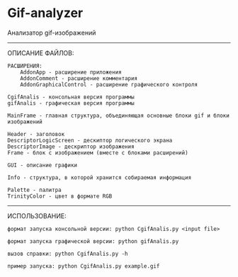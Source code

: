 # Gif-analyzer
Анализатор gif-изображений

<hr>
ОПИСАНИЕ ФАЙЛОВ:

	РАСШИРЕНИЯ:
		AddonApp - расширение приложения
		AddonComment - расширение комментария
		AddonGraphicalControl - расширение графического контроля

	CgifAnalis - консольная версия программы 
	gifAnalis - графическая версия программы
	
	MainFrame - главная структура, объединяющая основные блоки gif и блоки изображений

	Header - заголовок
	DescriptorLogicScreen - дескиптор логического экрана
	DescriptorImage - дескриптор изображения
	Frame - блок с изображением (вместе с блоками расширений)

	GUI - описание графики
	
	Info - структура, в которой хранится собираемая информация
	
	Palette - палитра
	TrinityColor - цвет в формате RGB
  
  <hr>
  ИСПОЛЬЗОВАНИЕ:

    формат запуска консольной версии: python CgifAnalis.py <input file>

    формат запуска графической версии: python gifAnalis.py

    вызов справки: python CgifAnalis.py -h

    пример запуска: python CgifAnalis.py example.gif
